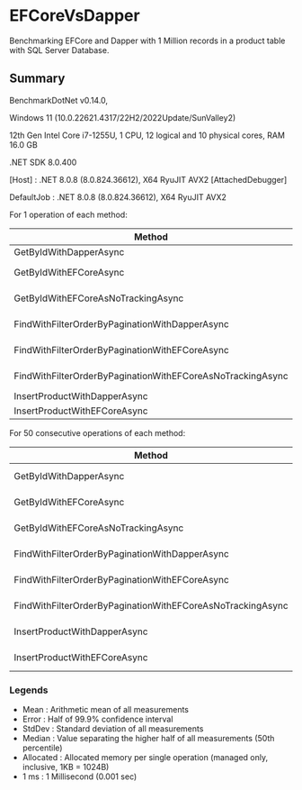 # EFCoreVsDapper

Benchmarking EFCore and Dapper with 1 Million records in a product table with SQL Server Database.

## Summary

BenchmarkDotNet v0.14.0, 

Windows 11 (10.0.22621.4317/22H2/2022Update/SunValley2)

12th Gen Intel Core i7-1255U, 1 CPU, 12 logical and 10 physical cores, RAM 16.0 GB

.NET SDK 8.0.400

  [Host]     : .NET 8.0.8 (8.0.824.36612), X64 RyuJIT AVX2 [AttachedDebugger]

  DefaultJob : .NET 8.0.8 (8.0.824.36612), X64 RyuJIT AVX2

For 1 operation of each method:

| Method                                                     | Mean         | Error        | StdDev       | Allocated |
|----------------------------------------------------------- |-------------:|-------------:|-------------:|----------:|
| GetByIdWithDapperAsync                                     |     104.2 us |      2.06 us |      4.73 us |   7.55 KB |
| GetByIdWithEFCoreAsync                                     |     240.6 us |      4.76 us |      8.94 us | 104.44 KB |
| GetByIdWithEFCoreAsNoTrackingAsync                         |     250.2 us |      2.07 us |      1.93 us | 103.96 KB |
| FindWithFilterOrderByPaginationWithDapperAsync             | 620,303.9 us | 10,092.80 us |  9,440.81 us |  42.02 KB |
| FindWithFilterOrderByPaginationWithEFCoreAsync             | 636,583.7 us | 12,314.05 us | 11,518.57 us | 256.57 KB |
| FindWithFilterOrderByPaginationWithEFCoreAsNoTrackingAsync | 620,287.4 us |  7,573.23 us |  7,084.01 us | 223.68 KB |
| InsertProductWithDapperAsync                               |     167.3 us |      3.15 us |      4.10 us |   6.83 KB |
| InsertProductWithEFCoreAsync                               |     367.8 us |      7.24 us |     16.48 us |  110.8 KB |

For 50 consecutive operations of each method:

| Method                                                    | Mean          | Error       | StdDev      | Median        | Allocated  |
|-----------------------------------------------------------|--------------:|------------:|------------:|--------------:|-----------:|
| GetByIdWithDapperAsync                                    |      5.086 ms |   0.1073 ms |   0.3061 ms |      4.993 ms |  366.99 KB |
| GetByIdWithEFCoreAsync                                    |     13.975 ms |   0.2430 ms |   0.3406 ms |     13.856 ms | 5206.96 KB |
| GetByIdWithEFCoreAsNoTrackingAsync                        |     13.578 ms |   0.1481 ms |   0.1312 ms |     13.598 ms | 5177.34 KB |
| FindWithFilterOrderByPaginationWithDapperAsync            | 43,612.958 ms | 474.2633 ms | 443.6262 ms | 43,514.406 ms | 2048.23 KB |
| FindWithFilterOrderByPaginationWithEFCoreAsync            | 37,708.436 ms | 140.6169 ms | 109.7844 ms | 37,735.134 ms | 9988.21 KB |
| FindWithFilterOrderByPaginationWithEFCoreAsNoTrackingAsync| 37,770.107 ms | 214.9115 ms | 179.4608 ms | 37,692.805 ms | 8326.77 KB |
| InsertProductWithDapperAsync                              |      9.218 ms |   0.1760 ms |   0.1560 ms |      9.194 ms |  333.41 KB |
| InsertProductWithEFCoreAsync                              |     18.945 ms |   0.2834 ms |   0.2512 ms |     18.937 ms | 5530.56 KB |


### Legends 
 - Mean      : Arithmetic mean of all measurements
 - Error     : Half of 99.9% confidence interval
 - StdDev    : Standard deviation of all measurements
 - Median    : Value separating the higher half of all measurements (50th percentile)
 - Allocated : Allocated memory per single operation (managed only, inclusive, 1KB = 1024B)
 - 1 ms      : 1 Millisecond (0.001 sec)